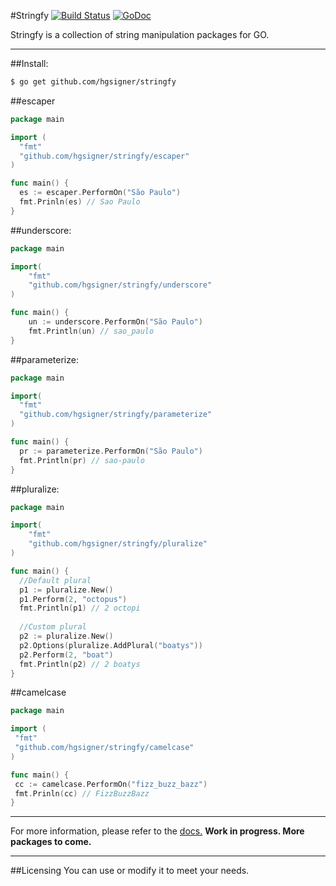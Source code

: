 #Stringfy [![Build Status](https://travis-ci.org/hgsigner/stringfy.svg?branch=master)](https://travis-ci.org/hgsigner/stringfy) [![GoDoc](https://godoc.org/github.com/hgsigner/stringfy?status.svg)](https://godoc.org/github.com/hgsigner/stringfy)

Stringfy is a collection of string manipulation packages for GO.
- - -

##Install:

```bash
$ go get github.com/hgsigner/stringfy
```

##escaper

```go
package main

import (
  "fmt"
  "github.com/hgsigner/stringfy/escaper"
)

func main() {
  es := escaper.PerformOn("São Paulo")
  fmt.Prinln(es) // Sao Paulo
}
```

##underscore:

```go
package main

import( 
	"fmt"
	"github.com/hgsigner/stringfy/underscore"
)

func main() {
	un := underscore.PerformOn("São Paulo")
	fmt.Println(un) // sao_paulo
}
```

##parameterize:

```go
package main

import( 
  "fmt"
  "github.com/hgsigner/stringfy/parameterize"
)

func main() {
  pr := parameterize.PerformOn("São Paulo")
  fmt.Println(pr) // sao-paulo
}
```

##pluralize:

```go
package main

import( 
	"fmt"
	"github.com/hgsigner/stringfy/pluralize"
)

func main() {
  //Default plural
  p1 := pluralize.New()
  p1.Perform(2, "octopus")
  fmt.Println(p1) // 2 octopi
  
  //Custom plural
  p2 := pluralize.New()
  p2.Options(pluralize.AddPlural("boatys"))
  p2.Perform(2, "boat")
  fmt.Println(p2) // 2 boatys
}
```

##camelcase

```go
package main

import (
 "fmt"
 "github.com/hgsigner/stringfy/camelcase"
)

func main() {
 cc := camelcase.PerformOn("fizz_buzz_bazz")
 fmt.Prinln(cc) // FizzBuzzBazz
}
```

- - -
For more information, please refer to the [docs.](https://godoc.org/github.com/hgsigner/stringfy) **Work in progress. More packages to come.**
- - -
##Licensing
You can use or modify it to meet your needs.